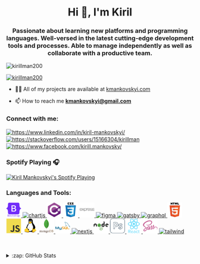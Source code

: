 



<h1 align="center">Hi 👋, I'm Kiril</h1>
<h3 align="center">Passionate about learning new platforms and programming languages. Well-versed in the latest cutting-edge development tools and processes. Able to manage independently as well as collaborate with a productive team.</h3>

<p align="left"> <img src="https://komarev.com/ghpvc/?username=kirillman200&label=Profile%20views&color=ffcdcd&style=flat" alt="kirillman200" /> </p>

<p align="left"> <a href="https://github.com/ryo-ma/github-profile-trophy"><img src="https://github-profile-trophy.vercel.app/?username=kirillman200" alt="kirillman200" /></a> </p>

- 👨‍💻 All of my projects are available at [kmankovskyi.com](kmankovskyi.com)

- 📫 How to reach me **kmankovskyi@gmail.com**

<h3 align="left">Connect with me:</h3>
<p align="left">
<a href="https://linkedin.com/in/https://www.linkedin.com/in/kiril-mankovskyi/" target="blank"><img align="center" src="https://cdn.jsdelivr.net/npm/simple-icons@3.0.1/icons/linkedin.svg" alt="https://www.linkedin.com/in/kiril-mankovskyi/" height="30" width="40" /></a>
<a href="https://stackoverflow.com/users/https://stackoverflow.com/users/15166304/kirillman" target="blank"><img align="center" src="https://cdn.jsdelivr.net/npm/simple-icons@3.0.1/icons/stackoverflow.svg" alt="https://stackoverflow.com/users/15166304/kirillman" height="30" width="40" /></a>
<a href="https://fb.com/https://www.facebook.com/kirill.mankovsky/" target="blank"><img align="center" src="https://cdn.jsdelivr.net/npm/simple-icons@3.0.1/icons/facebook.svg" alt="https://www.facebook.com/kirill.mankovsky/" height="30" width="40" /></a>
</p>

### Spotify Playing 🎧

[<img src="https://what-is-playing.vercel.app/api/spotify" alt="Kiril Mankovskyi's Spotify Playing" width="350" />](https://open.spotify.com/user/62q24e568wa6qms1gz1hehnjp)



<h3 align="left">Languages and Tools:</h3>
<p align="left"> <a href="https://getbootstrap.com" target="_blank"> <img src="https://raw.githubusercontent.com/devicons/devicon/master/icons/bootstrap/bootstrap-plain-wordmark.svg" alt="bootstrap" width="40" height="40"/> </a> <a href="https://www.chartjs.org" target="_blank"> <img src="https://www.chartjs.org/media/logo-title.svg" alt="chartjs" width="40" height="40"/> </a> <a href="https://www.w3schools.com/cs/" target="_blank"> <img src="https://raw.githubusercontent.com/devicons/devicon/master/icons/csharp/csharp-original.svg" alt="csharp" width="40" height="40"/> </a> <a href="https://www.w3schools.com/css/" target="_blank"> <img src="https://raw.githubusercontent.com/devicons/devicon/master/icons/css3/css3-original-wordmark.svg" alt="css3" width="40" height="40"/> </a> <a href="https://expressjs.com" target="_blank"> <img src="https://raw.githubusercontent.com/devicons/devicon/master/icons/express/express-original-wordmark.svg" alt="express" width="40" height="40"/> </a> <a href="https://www.figma.com/" target="_blank"> <img src="https://www.vectorlogo.zone/logos/figma/figma-icon.svg" alt="figma" width="40" height="40"/> </a> <a href="https://www.gatsbyjs.com/" target="_blank"> <img src="https://www.vectorlogo.zone/logos/gatsbyjs/gatsbyjs-icon.svg" alt="gatsby" width="40" height="40"/> </a> <a href="https://graphql.org" target="_blank"> <img src="https://www.vectorlogo.zone/logos/graphql/graphql-icon.svg" alt="graphql" width="40" height="40"/> </a> <a href="https://www.w3.org/html/" target="_blank"> <img src="https://raw.githubusercontent.com/devicons/devicon/master/icons/html5/html5-original-wordmark.svg" alt="html5" width="40" height="40"/> </a> <a href="https://developer.mozilla.org/en-US/docs/Web/JavaScript" target="_blank"> <img src="https://raw.githubusercontent.com/devicons/devicon/master/icons/javascript/javascript-original.svg" alt="javascript" width="40" height="40"/> </a> <a href="https://www.linux.org/" target="_blank"> <img src="https://raw.githubusercontent.com/devicons/devicon/master/icons/linux/linux-original.svg" alt="linux" width="40" height="40"/> </a> <a href="https://www.mongodb.com/" target="_blank"> <img src="https://raw.githubusercontent.com/devicons/devicon/master/icons/mongodb/mongodb-original-wordmark.svg" alt="mongodb" width="40" height="40"/> </a> <a href="https://www.mysql.com/" target="_blank"> <img src="https://raw.githubusercontent.com/devicons/devicon/master/icons/mysql/mysql-original-wordmark.svg" alt="mysql" width="40" height="40"/> </a> <a href="https://nextjs.org/" target="_blank"> <img src="https://cdn.worldvectorlogo.com/logos/nextjs-3.svg" alt="nextjs" width="40" height="40"/> </a> <a href="https://nodejs.org" target="_blank"> <img src="https://raw.githubusercontent.com/devicons/devicon/master/icons/nodejs/nodejs-original-wordmark.svg" alt="nodejs" width="40" height="40"/> </a> <a href="https://www.photoshop.com/en" target="_blank"> <img src="https://raw.githubusercontent.com/devicons/devicon/master/icons/photoshop/photoshop-line.svg" alt="photoshop" width="40" height="40"/> </a> <a href="https://reactjs.org/" target="_blank"> <img src="https://raw.githubusercontent.com/devicons/devicon/master/icons/react/react-original-wordmark.svg" alt="react" width="40" height="40"/> </a> <a href="https://sass-lang.com" target="_blank"> <img src="https://raw.githubusercontent.com/devicons/devicon/master/icons/sass/sass-original.svg" alt="sass" width="40" height="40"/> </a> <a href="https://tailwindcss.com/" target="_blank"> <img src="https://www.vectorlogo.zone/logos/tailwindcss/tailwindcss-icon.svg" alt="tailwind" width="40" height="40"/> </a> </p>


<br />
<br />





<details>
  <summary>:zap: GitHub Stats</summary>

<p><img align="left" src="https://github-readme-stats.vercel.app/api/top-langs?username=kirillman200&show_icons=true&title_color=ffcdcd&bg_color=ffffff&hide_border=true&locale=en&layout=compact" alt="kirillman200" /></p>

<p>&nbsp;<img align="center" src="https://github-readme-stats.vercel.app/api?username=kirillman200&show_icons=true&title_color=ffcdcd&bg_color=ffffff&hide_border=true&locale=en" alt="kirillman200" /></p>

<p><img align="center" src="https://github-readme-streak-stats.herokuapp.com/?user=kirillman200&theme=default" alt="kirillman200" /></p>


</details>

[website]: https://kmankovskyi.com/
[linkedin]: https://www.linkedin.com/in/kiril-mankovskyi/
